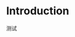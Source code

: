 <!--
 * @Author: 星啸(陈远宏)
 * @Date: 2020-11-24 09:35:42
 * @LastEditTime: 2020-11-24 09:38:33
 * @LastEditors: 星啸(陈远宏)
 * @Description: 
 * @FilePath: /my-git-book/README.md
-->
# Introduction

测试